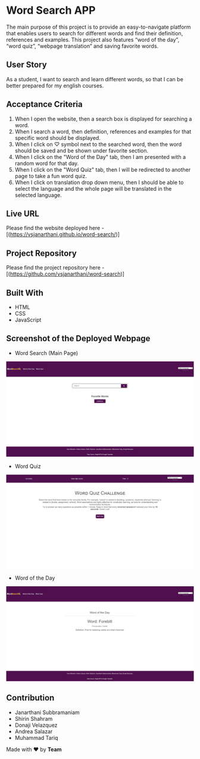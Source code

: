 # Word Search APP

The main purpose of this project is to provide an easy-to-navigate platform that enables users to search for different words and find their definition, references and examples. This project also features “word of the day”, “word quiz”, “webpage translation” and saving favorite words.

## User Story

As a student, I want to search and learn different words, so that I can  be better prepared for my english courses.

## Acceptance Criteria

1. When I open the website, then a search box is displayed for searching a word.
2. When I search a word, then definition, references and examples for that specific word should be displayed.
3. When I click on ♡ symbol next to the searched word, then the word should be saved and be shown under favorite section.
3. When I click on the "Word of the Day" tab, then I am presented with a random word for that day.
4. When I click on the "Word Quiz" tab, then I will be redirected to another page to take a fun word quiz.
5. When I click on translation drop down menu, then I should be able to select the language and the whole page will be translated in the selected language.

## Live URL

Please find the website deployed here - [(https://vsjanarthani.github.io/word-search/)]

## Project Repository

Please find the project repository here - [(https://github.com/vsjanarthani/word-search)]

## Built With

* HTML
* CSS
* JavaScript

## Screenshot of the Deployed Webpage
* Word Search (Main Page)

![code](./assets/images/word-search-main.jpg)

* Word Quiz

![code](./assets/images/word-quiz.jpg)

* Word of the Day

![code](./assets/images/WordOfDay.jpg)



## Contribution

* Janarthani Subbramaniam
* Shirin Shahram
* Donaji Velazquez
* Andrea Salazar
* Muhammad Tariq

Made with :heart: by **Team**